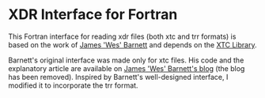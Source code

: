 XDR Interface for Fortran
==========

This Fortran interface for reading xdr files (both xtc and trr formats)
is based on the work of [James 'Wes' Barnett](https://github.com/wesbarnett/)
and depends on the [XTC Library](http://www.gromacs.org/Developer_Zone/Programming_Guide/XTC_Library).

Barnett's original interface was made only for xtc files. His code and the explanatory article are available on
[James 'Wes' Barnett's blog](http://statthermo.blogspot.jp/2014/03/read-in-gromacs-xtc-files-with-fortran_27.html) (the blog has been removed). 
Inspired by Barnett's well-designed interface, I modified it to incorporate the trr format.
